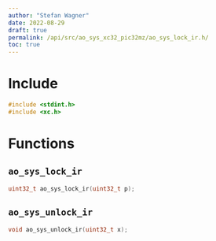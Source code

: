 ```yaml
---
author: "Stefan Wagner"
date: 2022-08-29
draft: true
permalink: /api/src/ao_sys_xc32_pic32mz/ao_sys_lock_ir.h/
toc: true
---
```


# Include

```c
#include <stdint.h>
#include <xc.h>
```

# Functions

## `ao_sys_lock_ir`

```c
uint32_t ao_sys_lock_ir(uint32_t p);
```

## `ao_sys_unlock_ir`

```c
void ao_sys_unlock_ir(uint32_t x);
```
